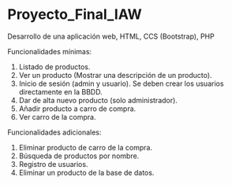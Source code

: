 # Proyecto_Final_IAW
Desarrollo de una aplicación web, HTML, CCS (Bootstrap), PHP

Funcionalidades mínimas:
1. Listado de productos.
2. Ver un producto (Mostrar una descripción de un producto).
3. Inicio de sesión (admin y usuario). Se deben crear los usuarios directamente en la BBDD.
4. Dar de alta nuevo producto (solo administrador).
5. Añadir producto a carro de compra.
6. Ver carro de la compra.

Funcionalidades adicionales:
1. Eliminar producto de carro de la compra.
2. Búsqueda de productos por nombre.
3. Registro de usuarios.
4. Eliminar un producto de la base de datos.